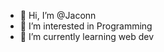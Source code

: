 - 👋 Hi, I’m @Jaconn
- 👀 I’m interested in Programming
- 🌱 I’m currently learning web dev

<!---
JacobPL53/JacobPL53 is a ✨ special ✨ repository because its `README.md` (this file) appears on your GitHub profile.
You can click the Preview link to take a look at your changes.
--->
